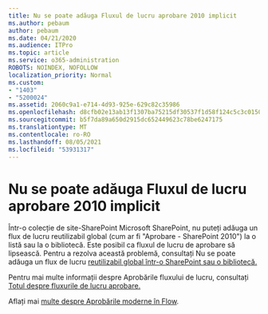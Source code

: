 ```yaml
---
title: Nu se poate adăuga Fluxul de lucru aprobare 2010 implicit
ms.author: pebaum
author: pebaum
ms.date: 04/21/2020
ms.audience: ITPro
ms.topic: article
ms.service: o365-administration
ROBOTS: NOINDEX, NOFOLLOW
localization_priority: Normal
ms.custom:
- "1403"
- "5200024"
ms.assetid: 2060c9a1-e714-4d93-925e-629c82c35986
ms.openlocfilehash: d8cfb02e13ab13f1307ba75215df30537f1d58f124c5c3c015037eae2b00c35c
ms.sourcegitcommit: b5f7da89a650d2915dc652449623c78be6247175
ms.translationtype: MT
ms.contentlocale: ro-RO
ms.lasthandoff: 08/05/2021
ms.locfileid: "53931317"
---
```

# <a name="cant-add-default-2010-approval-workflow"></a>Nu se poate adăuga Fluxul de lucru aprobare 2010 implicit

Într-o colecție de site-SharePoint Microsoft SharePoint, nu puteți adăuga un flux de lucru reutilizabil global (cum ar fi "Aprobare - SharePoint 2010") la o listă sau la o bibliotecă. Este posibil ca fluxul de lucru de aprobare să lipsească. Pentru a rezolva această problemă, consultați Nu se poate adăuga un flux de lucru [reutilizabil global într-o SharePoint sau o bibliotecă.](https://support.microsoft.com/help/4467263/sharepoint-designer-2013-shows-empty-wfpub-library)

Pentru mai multe informații despre Aprobările fluxului de lucru, consultați [Totul despre fluxurile de lucru aprobare.](https://support.office.com/article/All-about-Approval-workflows-078C5A89-821F-44A9-9530-40BB34F9F742) 
 
Aflați mai [multe despre Aprobările moderne în Flow](https://flow.microsoft.com/blog/introducing-modern-approvals). 
  